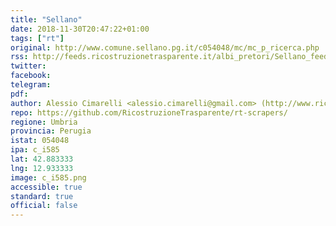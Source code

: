 ```yaml
---
title: "Sellano"
date: 2018-11-30T20:47:22+01:00
tags: ["rt"]
original: http://www.comune.sellano.pg.it/c054048/mc/mc_p_ricerca.php
rss: http://feeds.ricostruzionetrasparente.it/albi_pretori/Sellano_feed.xml
twitter: 
facebook: 
telegram: 
pdf: 
author: Alessio Cimarelli <alessio.cimarelli@gmail.com> (http://www.ricostruzionetrasparente.it)
repo: https://github.com/RicostruzioneTrasparente/rt-scrapers/
regione: Umbria
provincia: Perugia
istat: 054048
ipa: c_i585
lat: 42.883333
lng: 12.933333
image: c_i585.png
accessible: true
standard: true
official: false
---
```

